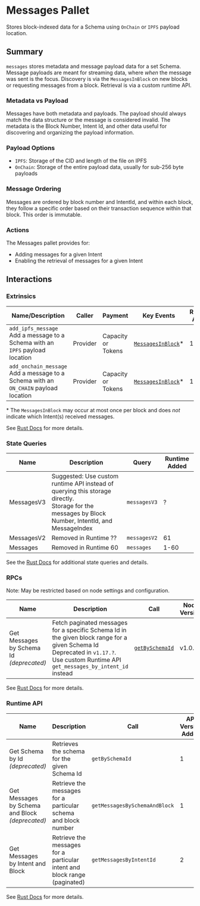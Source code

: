 # Messages Pallet

Stores block-indexed data for a Schema using `OnChain` or `IPFS` payload location.

## Summary

`messages` stores metadata and message payload data for a set Schema.
Message payloads are meant for streaming data, where _when_ the message was sent is the focus.
Discovery is via the `MessagesInBlock` on new blocks or requesting messages from a block.
Retrieval is via a custom runtime API.

### Metadata vs Payload

Messages have both metadata and payloads.
The payload should always match the data structure or the message is considered invalid.
The metadata is the Block Number, Intent Id, and other data useful for discovering and organizing the payload information.

### Payload Options

- `IPFS`: Storage of the CID and length of the file on IPFS
- `OnChain`: Storage of the entire payload data, usually for sub-256 byte payloads

### Message Ordering

Messages are ordered by block number and IntentId, and within each block, they follow a specific order based on their transaction sequence within that block.
This order is immutable.

### Actions

The Messages pallet provides for:

- Adding messages for a given Intent
- Enabling the retrieval of messages for a given Intent

## Interactions

### Extrinsics

| Name/Description                                                                         | Caller   | Payment            | Key Events                                                                                                                        | Runtime Added |
|------------------------------------------------------------------------------------------|----------|--------------------|-----------------------------------------------------------------------------------------------------------------------------------|---------------|
| `add_ipfs_message`<br />Add a message to a Schema with an `IPFS` payload location        | Provider | Capacity or Tokens | [`MessagesInBlock`](https://frequency-chain.github.io/frequency/pallet_messages/pallet/enum.Event.html#variant.MessagesInBlock)\* | 1             |
| `add_onchain_message`<br />Add a message to a Schema with an `ON_CHAIN` payload location | Provider | Capacity or Tokens | [`MessagesInBlock`](https://frequency-chain.github.io/frequency/pallet_messages/pallet/enum.Event.html#variant.MessagesInBlock)\* | 1             |

\* The `MessagesInBlock` may occur at most once per block and does _not_ indicate which Intent(s) received messages.

See [Rust Docs](https://frequency-chain.github.io/frequency/pallet_messages/pallet/struct.Pallet.html) for more details.

### State Queries

| Name       | Description                                                                                                                                           | Query        | Runtime Added |
|------------|-------------------------------------------------------------------------------------------------------------------------------------------------------|--------------|---------------|
| MessagesV3 | Suggested: Use custom runtime API instead of querying this storage directly.<br/>Storage for the messages by Block Number, IntentId, and MessageIndex | `messagesV3` | ?             |
| MessagesV2 | Removed in Runtime ??                                                                                                                                 | `messagesV2` | 61            |
| Messages   | Removed in Runtime 60                                                                                                                                 | `messages`   | 1-60          |

See the [Rust Docs](https://frequency-chain.github.io/frequency/pallet_messages/pallet/storage_types/index.html) for additional state queries and details.

### RPCs

Note: May be restricted based on node settings and configuration.

| Name                                     | Description                                                                                                                                                                              | Call                                                                                                                                               | Node Version |
|------------------------------------------|------------------------------------------------------------------------------------------------------------------------------------------------------------------------------------------|----------------------------------------------------------------------------------------------------------------------------------------------------|--------------|
| Get Messages by Schema Id _(deprecated)_ | Fetch paginated messages for a specific Schema Id in the given block range for a given Schema Id<br/>Deprecated in `v1.17.?`. Use custom Runtime API `get_messages_by_intent_id` instead | [`getBySchemaId`](https://frequency-chain.github.io/frequency/pallet_messages_rpc/trait.MessagesApiServer.html#tymethod.get_messages_by_schema_id) | v1.0.0+      |

See [Rust Docs](https://frequency-chain.github.io/frequency/pallet_messages_rpc/trait.MessagesApiServer.html) for more details.

### Runtime API

| Name                                            | Description                                                               | Call                          | API Version Added | Runtime Added |
|-------------------------------------------------|---------------------------------------------------------------------------|-------------------------------|-------------------|---------------|
| Get Schema by Id _(deprecated)_                 | Retrieves the schema for the given Schema Id                              | `getBySchemaId`               | 1                 | 1             |
| Get Messages by Schema and Block _(deprecated)_ | Retrieve the messages for a particular schema and block number            | `getMessagesBySchemaAndBlock` | 1                 | 1             |
| Get Messages by Intent and Block                | Retrieve the messages for a particular intent and block range (paginated) | `getMessagesByIntentId`       | 2                 | ?             |

See [Rust Docs](https://frequency-chain.github.io/frequency/pallet_messages_runtime_api/trait.MessagesRuntimeApi.html) for
more details.
